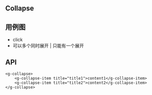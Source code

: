 ## Collapse

## 用例图
- click 
- 可以多个同时展开 | 只能有一个展开

## API
```
<g-collapse>
    <g-collapse-item title="title1">content1</g-collapse-item>
    <g-collapse-item title="title2">content2</g-collapse-item>
</g-collapse>
```
